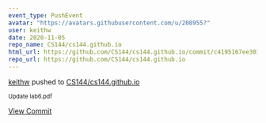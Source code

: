 ```yaml
---
event_type: PushEvent
avatar: "https://avatars.githubusercontent.com/u/208955?"
user: keithw
date: 2020-11-05
repo_name: CS144/cs144.github.io
html_url: https://github.com/CS144/cs144.github.io/commit/c4195167ee301782db8b62b1a1d582d5f4b7efcf
repo_url: https://github.com/CS144/cs144.github.io
---
```


<a href='https://github.com/keithw' target='_blank'>keithw</a> pushed to <a href='https://github.com/CS144/cs144.github.io' target='_blank'>CS144/cs144.github.io</a>

<small>Update lab6.pdf</small>

<a href='https://github.com/CS144/cs144.github.io/commit/c4195167ee301782db8b62b1a1d582d5f4b7efcf' target='_blank'>View Commit</a>